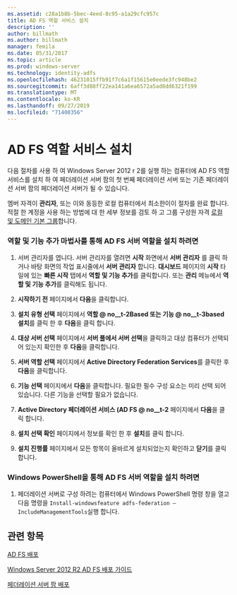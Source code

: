 ```yaml
---
ms.assetid: c28a1b8b-5bec-4eed-8c95-a1a29cfc957c
title: AD FS 역할 서비스 설치
description: ''
author: billmath
ms.author: billmath
manager: femila
ms.date: 05/31/2017
ms.topic: article
ms.prod: windows-server
ms.technology: identity-adfs
ms.openlocfilehash: 46231015ffb91f7c6a1f15615e0eede3fc948be2
ms.sourcegitcommit: 6aff3d88ff22ea141a6ea6572a5ad8dd6321f199
ms.translationtype: MT
ms.contentlocale: ko-KR
ms.lasthandoff: 09/27/2019
ms.locfileid: "71408356"
---
```

# <a name="install-the-ad-fs-role-service"></a>AD FS 역할 서비스 설치

다음 절차를 사용 하 여 Windows Server 2012 r 2를 실행 하는 컴퓨터에 AD FS 역할 서비스를 설치 하 여 페더레이션 서버 팜의 첫 번째 페더레이션 서버 또는 기존 페더레이션 서버 팜의 페더레이션 서버가 될 수 있습니다.  
  
멤버 자격이 **관리자**, 또는 이와 동등한 로컬 컴퓨터에서 최소한이이 절차를 완료 합니다.  적절 한 계정을 사용 하는 방법에 대 한 세부 정보를 검토 하 고 그룹 구성원 자격 [로컬 및 도메인 기본 그룹](https://go.microsoft.com/fwlink/?LinkId=83477)합니다.   
  
### <a name="to-install-the-ad-fs-server-role-via-the-add-roles-and-features-wizard"></a>역할 및 기능 추가 마법사를 통해 AD FS 서버 역할을 설치 하려면  
  
1.  서버 관리자를 엽니다. 서버 관리자를 열려면 **시작** 화면에서 **서버 관리자** 를 클릭 하거나 바탕 화면의 작업 표시줄에서 **서버 관리자** 합니다. **대시보드** 페이지의 **시작** 타일에 있는 **빠른 시작** 탭에서 **역할 및 기능 추가**를 클릭합니다. 또는 **관리** 메뉴에서 **역할 및 기능 추가**를 클릭해도 됩니다.  
  
2.  **시작하기 전** 페이지에서 **다음**을 클릭합니다.  
  
3.  **설치 유형 선택** 페이지에서 **역할 @ no__t-2Based 또는 기능 @ no__t-3based 설치**를 클릭 한 후 **다음**을 클릭 합니다.  
  
4.  **대상 서버 선택** 페이지에서 **서버 풀에서 서버 선택**을 클릭하고 대상 컴퓨터가 선택되어 있는지 확인한 후 **다음**을 클릭합니다.  
  
5.  **서버 역할 선택** 페이지에서 **Active Directory Federation Services**를 클릭한 후 **다음**을 클릭합니다.  
  
6.  **기능 선택** 페이지에서 **다음**을 클릭합니다. 필요한 필수 구성 요소는 미리 선택 되어 있습니다. 다른 기능을 선택할 필요가 없습니다.  
  
7.  **Active Directory 페더레이션 서비스 \(AD FS @ no__t-2** 페이지에서 **다음**을 클릭 합니다.  
  
8.  **설치 선택 확인** 페이지에서 정보를 확인 한 후 **설치**를 클릭 합니다.  
  
9. **설치 진행률** 페이지에서 모든 항목이 올바르게 설치되었는지 확인하고 **닫기**를 클릭합니다.  
  
### <a name="to-install-the-ad-fs-server-role-via-windows-powershell"></a>Windows PowerShell을 통해 AD FS 서버 역할을 설치 하려면  
  
1.  페더레이션 서버로 구성 하려는 컴퓨터에서 Windows PowerShell 명령 창을 열고 다음 명령을 `Install-windowsfeature adfs-federation –IncludeManagementTools`실행 합니다.  
  
## <a name="see-also"></a>관련 항목 

[AD FS 배포](../../ad-fs/AD-FS-Deployment.md)  

[Windows Server 2012 R2 AD FS 배포 가이드](../../ad-fs/deployment/Windows-Server-2012-R2-AD-FS-Deployment-Guide.md)  
 
[페더레이션 서버 팜 배포](../../ad-fs/deployment/Deploying-a-Federation-Server-Farm.md)  
  

